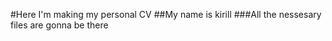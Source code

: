 #Here I'm making my personal CV 
##My name is kirill
###All the nessesary files are gonna be there 
